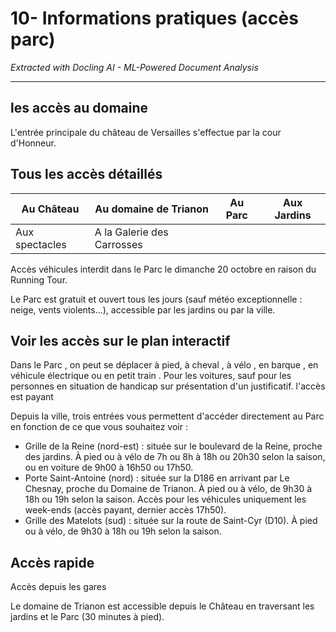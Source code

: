 # 10- Informations pratiques (accès parc)

*Extracted with Docling AI - ML-Powered Document Analysis*

---

## les accès au domaine

L'entrée principale du château de Versailles s'effectue par la cour d'Honneur.

## Tous les accès détaillés

<!-- image -->

| Au Château     | Au domaine de Trianon      | Au Parc   | Aux Jardins   |
|----------------|----------------------------|-----------|---------------|
| Aux spectacles | A la Galerie des Carrosses |           |               |

Accès véhicules interdit dans le Parc le dimanche 20 octobre en raison du Running Tour.

Le Parc est gratuit et ouvert tous les jours (sauf météo exceptionnelle : neige, vents violents...), accessible par les jardins ou par la ville.

## Voir les accès sur le plan interactif

Dans le Parc , on peut se déplacer à pied, à cheval , à vélo , en barque , en véhicule électrique ou en petit train . Pour les voitures, sauf pour les personnes en situation de handicap sur présentation d'un justificatif. l'accès est payant

Depuis la ville, trois entrées vous permettent d'accéder directement au Parc en fonction de ce que vous souhaitez voir :

- Grille de la Reine (nord-est) : située sur le boulevard de la Reine, proche des jardins. À pied ou à vélo de 7h ou 8h à 18h ou 20h30 selon la saison, ou en voiture de 9h00 à 16h50 ou 17h50.
- Porte Saint-Antoine (nord) : située sur la D186 en arrivant par Le Chesnay, proche du Domaine de Trianon. À pied ou à vélo, de 9h30 à 18h ou 19h selon la saison. Accès pour les véhicules uniquement les week-ends (accès payant, dernier accès 17h50).
- Grille des Matelots (sud) : située sur la route de Saint-Cyr (D10). À pied ou à vélo, de 9h30 à 18h ou 19h selon la saison.

## Accès rapide

Accès depuis les gares

Le domaine de Trianon est accessible depuis le Château en traversant les jardins et le Parc (30 minutes à pied).